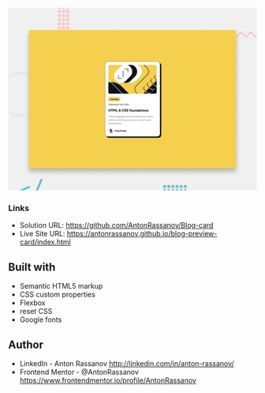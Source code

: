 ![](./preview.jpg)

### Links

- Solution URL: https://github.com/AntonRassanov/Blog-card
- Live Site URL: https://antonrassanov.github.io/blog-preview-card/index.html

## Built with

- Semantic HTML5 markup
- CSS custom properties
- Flexbox
- reset CSS
- Google fonts

## Author

- LinkedIn - Anton Rassanov http://linkedin.com/in/anton-rassanov/
- Frontend Mentor - @AntonRassanov https://www.frontendmentor.io/profile/AntonRassanov